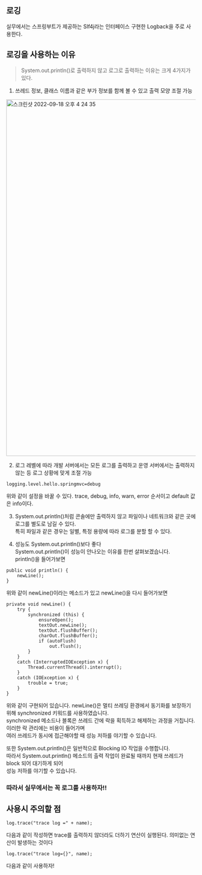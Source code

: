 ## 로깅

실무에서는 스프링부트가 제공하는 Slf4j라는 인터페이스 구현한 Logback을 주로 사용한다. 

## 로깅을 사용하는 이유  

> System.out.println()로 출력하지 않고 로그로 출력하는 이유는 크게 4가지가 있다.  

1. 쓰레드 정보, 클래스 이름과 같은 부가 정보를 함께 볼 수 있고 출력 모양 조절 가능

<img width="950" alt="스크린샷 2022-09-18 오후 4 24 35" src="https://user-images.githubusercontent.com/84896838/190890722-e6aed337-df26-44a6-97b6-e45b331c1782.png">

  
2. 로그 레벨에 따라 개발 서버에서는 모든 로그를 출력하고 운영 서버에서는 출력하지 않는 등 로그 상황에 맞게 조절 가능
  
  
```
logging.level.hello.springmvc=debug
``` 
위와 같이 설정을 바꿀 수 있다. trace, debug, info, warn, error 순서이고 default 값은 info이다.
  
  
3. System.out.println()처럼 콘솔에만 출력하지 않고 파일이나 네트워크와 같은 곳에 로그를 별도로 남길 수 있다.  
특히 파일과 같은 경우는 일별, 특정 용량에 따라 로그를 분할 할 수 있다.  
  
4. 성능도 System.out.println()보다 좋다        
System.out.println()이 성능이 안나오는 이유를 한번 살펴보겠습니다.  
println()을 들어가보면     
```
public void println() {
    newLine();
}
```
위와 같이 newLine()이라는 메소드가 있고 newLine()을 다시 들어가보면   
```
private void newLine() {
    try {
        synchronized (this) {
            ensureOpen();
            textOut.newLine();
            textOut.flushBuffer();
            charOut.flushBuffer();
            if (autoFlush)
                out.flush();
        }
    }
    catch (InterruptedIOException x) {
        Thread.currentThread().interrupt();
    }
    catch (IOException x) {
        trouble = true;
    }
}
```
위와 같이 구현되어 있습니다. newLine()은 멀티 쓰레딩 환경에서 동기화를 보장하기 위해 synchronized 키워드를 사용하였습니다.     
synchronized 메소드나 블록은 쓰레드 간에 락을 획득하고 해제하는 과정을 거칩니다. 이러한 락 관리에는 비용이 들어가며   
여러 쓰레드가 동시에 접근해야할 때 성능 저하를 야기할 수 있습니다.      

또한 System.out.println()은 일반적으로 Blocking IO 작업을 수행합니다.   
따라서 System.out.println() 메소드의 출력 작업이 완료될 때까지 현재 쓰레드가 block 되어 대기하게 되어   
성능 저하를 야기할 수 있습니다.

    

### 따라서 실무에서는 꼭 로그를 사용하자!! 

## 사용시 주의할 점

```
log.trace("trace log =" + name);
```
다음과 같이 작성하면 trace를 출력하지 않더라도 더하기 연산이 실행된다. 의미없는 연산이 발생하는 것이다

```
log.trace("trace log={}", name);
```
다음과 같이 사용하자!
